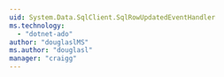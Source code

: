 ```yaml
---
uid: System.Data.SqlClient.SqlRowUpdatedEventHandler
ms.technology: 
  - "dotnet-ado"
author: "douglaslMS"
ms.author: "douglasl"
manager: "craigg"
---
```

